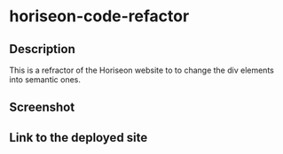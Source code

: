 # horiseon-code-refactor

## Description

This is a refractor of the Horiseon website to to change the div elements into semantic ones.


## Screenshot


## Link to the deployed site


